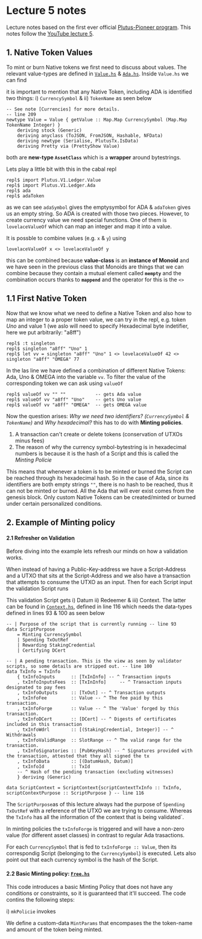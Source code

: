 # Lecture 5 notes
Lecture notes based on the first ever official [Plutus-Pioneer program](https://github.com/input-output-hk/plutus-pioneer-program). This notes follow the [YouTube lecture 5](https://www.youtube.com/watch?v=6VbhY162GQA).

## 1. Native Token Values

To mint or burn Native tokens we first need to discuss about values. The relevant value-types are defined in [`Value.hs`](https://github.com/input-output-hk/plutus/blob/master/plutus-ledger-api/src/Plutus/V1/Ledger/Value.hs) & [`Ada.hs`](https://github.com/input-output-hk/plutus/blob/master/plutus-ledger-api/src/Plutus/V1/Ledger/Ada.hs). Inside `Value.hs` we can find 

it is important to mention that any Native Token, including ADA is identified two things: i) `CurrencySymbol` & ii) `TokenName` as seen below

    -- See note [Currencies] for more details.                                              -- line 209
    newtype Value = Value { getValue :: Map.Map CurrencySymbol (Map.Map TokenName Integer) }
        deriving stock (Generic)
        deriving anyclass (ToJSON, FromJSON, Hashable, NFData)
        deriving newtype (Serialise, PlutusTx.IsData)
        deriving Pretty via (PrettyShow Value)

both are **new-type `AssetClass`** which is a **wrapper** around bytestrings. 


Lets play a little bit with this in the cabal repl

    repl$ import Plutus.V1.Ledger.Value
    repl$ import Plutus.V1.Ledger.Ada
    repl$ ada
    repl$ adaToken
    
as we can see `adaSymbol` gives the emptysymbol for ADA & `adaToken` gives us an empty string. So ADA is created with those two pieces. However, to create currency value we need special functions. One of them is `lovelaceValueOf` which can map an integer and map it into a value.

It is possble to combine values (e.g. `x` & `y`) using 

    lovelaceValueOf x <> lovelaceValueOf y
    
this can be combined because **value-class** is an **instance of Monoid** and we have seen in the previous class that Monoids are things that we can combine because they contain a mutual element called **`mempty`** and the combination occurs thanks to **`mappend`** and the operator for this is the `<>`

## 1.1 First Native Token

Now that we know what we need to define a Native Token and also how to map an integer to a proper token value, we can try in the repl, e.g. token *Uno* and value 1 (we aslo will need to specify Hexadecimal byte indetifier, here we put arbitrarily: "a8ff")

    repl$ :t singleton
    repl$ singleton "a8ff" "Uno" 1
    repl$ let vv = singleton "a8ff" "Uno" 1 <> lovelaceValueOf 42 <> singleton "a8ff" "OMEGA" 77
    
In the las line we have defined a combination of different Native Tokens: Ada, Uno & OMEGA into the variable `vv`. To filter the value of the corresponding token we can ask using `valueOf`

    repl$ valueOf vv "" ""           -- gets Ada value
    repl$ valueOf vv "a8ff" "Uno"    -- gets Uno value
    repl$ valueOf vv "a8ff" "OMEGA"  -- gets OMEGA value
    
Now the question arises: *Why we need two identifiers? (`CurrencySymbol` & `TokenName`)* and *Why hexadecimal?* this has to do with **Minting policies**.   

1) A transaction can't create or delete tokens (conservation of UTXOs minus fees)
2) The reason of why the currency symbol-bytestring is in hexadecimal numbers is because it is the hash of a Script and this is called the *Minting Policie*

This means that whenever a token is to be minted or burned the Script can be reached through its hexadecimal hash. So in the case of Ada, since its identifiers are both empty strings `""`, there is no hash to be reached, thus it can not be minted or burned. All the Ada that will ever exist comes from the genesis block. Only custom Native Tokens can be created/minted or burned under certain personalized conditions.

## 2. Example of Minting policy

#### 2.1 Refresher on Validation
Before diving into the example lets refresh our minds on how a validation works.

When instead of having a Public-Key-address we have a Script-Address and a UTXO that sits at the Script-Address and we also have a transaction that attempts to consume the UTXO as an input. Then for each Script input the validation Script runs

This validation Script gets i) Datum ii) Redeemer & iii) Context. The latter can be found in [`Context.hs`](https://github.com/input-output-hk/plutus/blob/master/plutus-ledger-api/src/Plutus/V1/Ledger/Contexts.hs), defined in line 116 which needs the data-types defined in lines 93 & 100 as seen below

    -- | Purpose of the script that is currently running -- line 93
    data ScriptPurpose
        = Minting CurrencySymbol
        | Spending TxOutRef
        | Rewarding StakingCredential
        | Certifying DCert

    -- | A pending transaction. This is the view as seen by validator scripts, so some details are stripped out. -- line 100
    data TxInfo = TxInfo
        { txInfoInputs      :: [TxInInfo] -- ^ Transaction inputs
        , txInfoInputsFees  :: [TxInInfo]     -- ^ Transaction inputs designated to pay fees
        , txInfoOutputs     :: [TxOut] -- ^ Transaction outputs
        , txInfoFee         :: Value -- ^ The fee paid by this transaction.
        , txInfoForge       :: Value -- ^ The 'Value' forged by this transaction.
        , txInfoDCert       :: [DCert] -- ^ Digests of certificates included in this transaction
        , txInfoWdrl        :: [(StakingCredential, Integer)] -- ^ Withdrawals
        , txInfoValidRange  :: SlotRange -- ^ The valid range for the transaction.
        , txInfoSignatories :: [PubKeyHash] -- ^ Signatures provided with the transaction, attested that they all signed the tx
        , txInfoData        :: [(DatumHash, Datum)]
        , txInfoId          :: TxId
        -- ^ Hash of the pending transaction (excluding witnesses)
        } deriving (Generic)

    data ScriptContext = ScriptContext{scriptContextTxInfo :: TxInfo, scriptContextPurpose :: ScriptPurpose } -- line 116

The `ScriptPurpose`as of this lecture always had the purpose of `Spending TxOutRef` with a reference of the UTXO we are trying to consume. Whereas the `TxInfo` has all the information of the context that is being validated`. 

In minting policies the `txInfoForge` is triggered and will have a non-zero value (for different asset classes) in contrast to regular Ada trasactions. 

For each `CurrencySymbol` that is fed to `txInfoForge :: Value`, then its correspondig Script (belonging to the `CurrencySymbol`) is executed. Lets also point out that each currency symbol is the hash of the Script.


#### 2.2 Basic Minting policy: [`Free.hs`](https://github.com/Igodlab/plutus-pioneer-program/blob/main/code/week05/src/Week05/Free.hs)

This code introduces a basic Minting Policy that does not have any conditions or constraints, so it is guaranteed that it'll succeed. The code contins the following steps:

i) `mkPolicie` invokes 

We define a custom-data `MintParams` that encompases the the token-name and amount of the token being minted.
















































